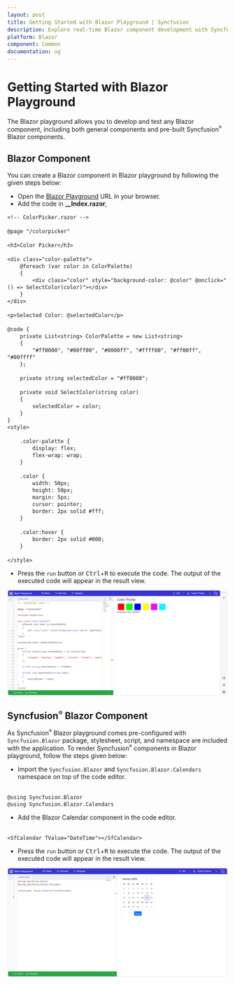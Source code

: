 ```yaml
---
layout: post
title: Getting Started with Blazor Playground | Syncfusion
description: Explore real-time Blazor component development with Syncfusion Blazor Playground. Write, edit, compile, and share effortlessly in your browser!
platform: Blazor
component: Common
documentation: ug
---
```


# Getting Started with Blazor Playground

The Blazor playground allows you to develop and test any Blazor component, including both general components and pre-built Syncfusion<sup style="font-size:70%">&reg;</sup> Blazor components.

## Blazor Component

You can create a Blazor component in Blazor playground by following the given steps below:

* Open the [Blazor Playground](https://blazorplayground.syncfusion.com/) URL in your browser. 
* Add the code in **__Index.razor**,

```cshtml
<!-- ColorPicker.razor -->

@page "/colorpicker"

<h3>Color Picker</h3>

<div class="color-palette">
    @foreach (var color in ColorPalette)
    {
        <div class="color" style="background-color: @color" @onclick="() => SelectColor(color)"></div>
    }
</div>

<p>Selected Color: @selectedColor</p>

@code {
    private List<string> ColorPalette = new List<string>
    {
        "#ff0000", "#00ff00", "#0000ff", "#ffff00", "#ff00ff", "#00ffff"
    };

    private string selectedColor = "#ff0000";

    private void SelectColor(string color)
    {
        selectedColor = color;
    }
}
<style>

    .color-palette {
        display: flex;
        flex-wrap: wrap;
    }

    .color {
        width: 50px;
        height: 50px;
        margin: 5px;
        cursor: pointer;
        border: 2px solid #fff;
    }

    .color:hover {
        border: 2px solid #000;
    }
    
</style>
```
* Press the `run` button or <kbd>Ctrl</kbd>+<kbd>R</kbd> to execute the code. The output of the executed code will appear in the result view.

![Syncfusion Blazor Playground](images/blazor_component.png)

## Syncfusion<sup style="font-size:70%">&reg;</sup> Blazor Component

As Syncfusion<sup style="font-size:70%">&reg;</sup> Blazor playground comes pre-configured with `Syncfusion.Blazor` package, stylesheet, script, and namespace are included with the application. To render Syncfusion<sup style="font-size:70%">&reg;</sup> components in Blazor playground, follow the steps given below:

* Import the `Syncfusion.Blazor` and `Syncfusion.Blazor.Calendars` namespace on top of the code editor.


```cshtml

@using Syncfusion.Blazor
@using Syncfusion.Blazor.Calendars

```

* Add the Blazor Calendar component in the code editor.

```cshtml

<SfCalendar TValue="DateTime"></SfCalendar>

```

* Press the `run` button or <kbd>Ctrl</kbd>+<kbd>R</kbd> to execute the code. The output of the executed code will appear in the result view.

![Syncfusion Blazor Playground with Calendar component](images/syncfusion_component.png)